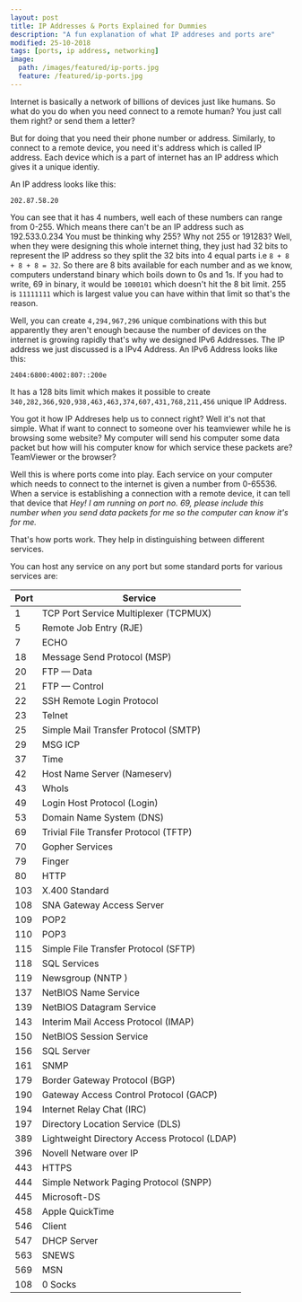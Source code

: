 ```yaml
---
layout: post
title: IP Addresses & Ports Explained for Dummies
description: "A fun explanation of what IP addreses and ports are"
modified: 25-10-2018
tags: [ports, ip address, networking]
image:
  path: /images/featured/ip-ports.jpg
  feature: /featured/ip-ports.jpg
---
```


Internet is basically a network of billions of devices just like humans.
So what do you do when you need connect to a remote human? You just call them right? or send them a letter?
<!--more-->
But for doing that you need their phone number or address. Similarly, to connect to a remote device, you need it's address which is called IP address.
Each device which is a part of internet has an IP address which gives it a unique identiy.

An IP address looks like this:
```
202.87.58.20
```
You can see that it has 4 numbers, well each of these numbers can range from 0-255.
Which means there can't be an IP address such as 192.533.0.234
You must be thinking why 255? Why not 255 or 191283?
Well, when they were designing this whole internet thing,
they just had 32 bits to represent the IP address so they split the 32 bits into 4 equal parts i.e `8 + 8 + 8 + 8 = 32`.
So there are 8 bits available for each number and as we know, computers understand binary which boils down to 0s and 1s.
If you had to write, 69 in binary, it would be `1000101` which doesn't hit the 8 bit limit.
255 is `11111111` which is largest value you can have within that limit so that's the reason.

Well, you can create `4,294,967,296` unique combinations with this but apparently they aren't enough because the number of devices on the internet is growing rapidly that's why we designed IPv6 Addresses.
The IP address we just discussed is a IPv4 Address.
An IPv6 Address looks like this:
```
2404:6800:4002:807::200e
```
It has a 128 bits limit which makes it possible to create `340,282,366,920,938,463,463,374,607,431,768,211,456` unique IP Address.

You got it how IP Addreses help us to connect right?
Well it's not that simple. What if want to connect to someone over his teamviewer while he is browsing some website?
My computer will send his computer some data packet but how will his computer know for which service these packets are? TeamViewer or the browser?

Well this is where ports come into play.
Each service on your computer which needs to connect to the internet is given a number from 0-65536.
When a service is establishing a connection with a remote device, it can tell that device that
*Hey! I am running on port no. 69, please include this number when you send data packets for me so the computer can know it's for me.*

That's how ports work. They help in distinguishing between different services.

You can host any service on any port but some standard ports for various services are:

|Port|Service|
|---|---|
|1 |TCP Port Service Multiplexer (TCPMUX)|
|5 |Remote Job Entry (RJE)|
|7 |ECHO|
|18 |Message Send Protocol (MSP)|
|20 |FTP — Data|
|21 |FTP — Control|
|22 |SSH Remote Login Protocol|
|23 |Telnet|
|25 |Simple Mail Transfer Protocol (SMTP)|
|29 |MSG ICP|
|37 |Time|
|42 |Host Name Server (Nameserv)|
|43 |WhoIs|
|49 |Login Host Protocol (Login)|
|53 |Domain Name System (DNS)|
|69 |Trivial File Transfer Protocol (TFTP)|
|70 |Gopher Services|
|79 |Finger|
|80 |HTTP|
|103| X.400 Standard|
|108| SNA Gateway Access Server|
|109| POP2|
|110| POP3|
|115| Simple File Transfer Protocol (SFTP)|
|118| SQL Services|
|119| Newsgroup (NNTP )|
|137| NetBIOS Name Service|
|139| NetBIOS Datagram Service|
|143| Interim Mail Access Protocol (IMAP)|
|150| NetBIOS Session Service|
|156| SQL Server|
|161| SNMP|
|179| Border Gateway Protocol (BGP)|
|190| Gateway Access Control Protocol (GACP)|
|194| Internet Relay Chat (IRC)|
|197| Directory Location Service (DLS)|
|389| Lightweight Directory Access Protocol (LDAP)|
|396| Novell Netware over IP|
|443| HTTPS|
|444| Simple Network Paging Protocol (SNPP)|
|445| Microsoft-DS|
|458| Apple QuickTime|
|546| Client|
|547| DHCP Server|
|563| SNEWS|
|569| MSN|
|108|0 Socks|

